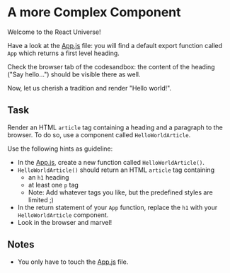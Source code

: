 # A more Complex Component

Welcome to the React Universe!

Have a look at the [App.js](./src/App.js) file: you will find a default export function called `App` which returns a first level heading.

Check the browser tab of the codesandbox: the content of the heading ("Say hello...") should be visible there as well.

Now, let us cherish a tradition and render "Hello world!".

## Task

Render an HTML `article` tag containing a heading and a paragraph to the browser. To do so, use a component called `HelloWorldArticle`.

Use the following hints as guideline:

- In the [App.js](src/App.js), create a new function called `HelloWorldArticle()`.
- `HelloWorldArticle()` should return an HTML `article` tag containing
  - an `h1` heading
  - at least one `p` tag
  - Note: Add whatever tags you like, but the predefined styles are limited ;)
- In the return statement of your `App` function, replace the `h1` with your `HelloWorldArticle` component.
- Look in the browser and marvel!

## Notes

- You only have to touch the [App.js](src/App.js) file.
